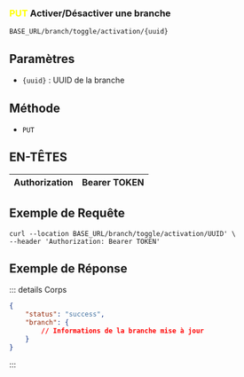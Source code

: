 ### <span style="color:yellow">PUT</span> Activer/Désactiver une branche

````
BASE_URL/branch/toggle/activation/{uuid}
````

## Paramètres

- `{uuid}` : UUID de la branche

## Méthode

- `PUT`

## EN-TÊTES

| Authorization | Bearer TOKEN |
| ------------- | ----------- |

## Exemple de Requête

```curl
curl --location BASE_URL/branch/toggle/activation/UUID' \
--header 'Authorization: Bearer TOKEN'
```

## Exemple de Réponse

::: details Corps  

```json
{
    "status": "success",
    "branch": {
        // Informations de la branche mise à jour
    }
}
```

:::
















